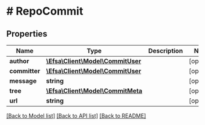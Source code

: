 # # RepoCommit

## Properties

Name | Type | Description | Notes
------------ | ------------- | ------------- | -------------
**author** | [**\Efsa\Client\Model\CommitUser**](CommitUser.md) |  | [optional]
**committer** | [**\Efsa\Client\Model\CommitUser**](CommitUser.md) |  | [optional]
**message** | **string** |  | [optional]
**tree** | [**\Efsa\Client\Model\CommitMeta**](CommitMeta.md) |  | [optional]
**url** | **string** |  | [optional]

[[Back to Model list]](../../README.md#models) [[Back to API list]](../../README.md#endpoints) [[Back to README]](../../README.md)
